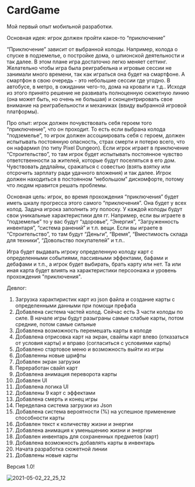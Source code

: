 # CardGame
 
Мой первый опыт мобильной разработки.

Основная идея: игрок должен пройти какое-то “приключение”

“Приключение” зависит от выбранной колоды. Например, колода о спуске в подземелье, о постройке дома, о шпионской деятельности и так далее. В этом плане игра достаточно легко меняет сеттинг.
Желательно чтобы игра была реиграбельна и игровые сессии не занимали много времени, так как играться она будет на смартфоне. А смартфон в свою очередь - это небольшие сессии где угодно. В автобусе, в метро, в ожидании чего-то, дома на кровати и т.д.. Исходя из этого принято решение не развивать полноценную сюжетную линию (она может быть, но очень не большая) и сконцентрировать свое внимание на реиграбельности и механиках (ввиду выбранной игровой платформы).

Про опыт: игрок должен почувствовать себя героем того “приключение”, что он проходит. То есть если выбрана колода “подземелье”, то игрок должен ассоциировать себя с героем, должен испытывать постоянную опасность, страх смерти и потерю всего, что он нафармил (по типу Pixel Dungeon). Если игрок играет в приключение “Строительство”, то там игрок будет испытывать постоянное чувство ответственности за жителей, которые будут поселяться в его дом. Чувствовать дедлайны, сражаться с совестью (взять взятку или отсрочить зарплату ради удачного вложения) и так далее. Игрок должен находиться в постоянном “небольшом” дискомфорте, потому что людям нравится решать проблемы.

Основная цель: игрок, во время прохождения “приключения” будет иметь шкалу прогресса этого самого “приключения”. Она будет у всех колод. Задача игрока заполнить эту полоску. 
У каждой колоды будут свои уникальные характеристики для гг. Например, если вы играете в “подземелье” то у вас будут “здоровье”, “Энергия”, “Загруженность инвентаря”, “система ранений” и т.п. вещи. Если вы играете в “Строительство”, то там будут “Деньги”, “Время”, “Вместимость склада для техники”, “Довольство покупателей” и т.п.. 

Игра будет выдавать игроку определенную колоду карт с определенными событиями, пассивными эффектами, бафами и дебафами и т.п., а игрок будет выбирать, брать карту или нет. Та или иная карта будет влиять на характеристики персоонажа и уровень прохождения "приключения".

Девлог:
1. Загрузка характиристик карт из json файла и создание карты с определенными данными при помощи префаба
2. Добавлена система частей колод. Сейчас есть 3 части колоды по силе. В начале игры будут разыграны самые слабые карты, потом средние, потом самые сильные
3. Добавлена возможность перемешать карты в колоде
4. Добавлена отрисовка карт на экран, свайпы карт влево (отказаться от условия карты) и вправо (согласиться с условиями карты)
5. Добавлено стартовое меню и возможность выйти из игры
6. Добавленны новые шрифты
7. Добавлен экран загрузки
8. Переработан свайп карт
9. Добавлена анимация переворота карты
10. Добавлен UI
11. Добавлена логика UI
12. Добавлены 9 карт с эффектами
13. Добавлена смерть и конец игры
14. Переделана система загрузки из Json
15. Добавлена система вероятности (%) на успешное применение способности карты
16. Добавлен текст к количеству жизни и энергии
17. Добавлена анимация к уменьшению жизни и энергии
18. Добавлен инвентарь для сохраненных предметов (карт)
19. Добавлена возможность добавлять карты в инвентарь
20. Начата разработка сюжетной линии
21. Добавлены новые карты

Версия 1.0!

![2021-05-02_22_25_12](https://user-images.githubusercontent.com/42170867/116818488-ce076500-ab95-11eb-9ca0-58cf82161707.gif)
